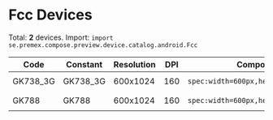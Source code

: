 # Fcc Devices

Total: **2** devices. Import: `import se.premex.compose.preview.device.catalog.android.Fcc`

| Code | Constant | Resolution | DPI | Compose Spec | Preview Usage |
|------|----------|------------|-----|-------------|---------------|
| GK738_3G | GK738_3G | 600x1024 | 160 | `spec:width=600px,height=1024px,dpi=160` | `@Preview(device = Fcc.GK738_3G)` |
| GK788 | GK788 | 600x1024 | 160 | `spec:width=600px,height=1024px,dpi=160` | `@Preview(device = Fcc.GK788)` |

<!-- Generated automatically. Do not edit manually. -->
